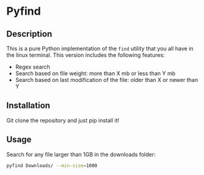 # Pyfind

## Description

This is a pure Python implementation of the `find` utility that you all have in the linux terminal. This version includes the following features:
- Regex search
- Search based on file weight: more than X mb or less than Y mb
- Search based on last modification of the file: older than X or newer than Y

## Installation
Git clone the repository and just pip install it!

## Usage
Search for any file larger than 1GB in the downloads folder:
```bash
pyfind Downloads/ --min-size=1000
```
